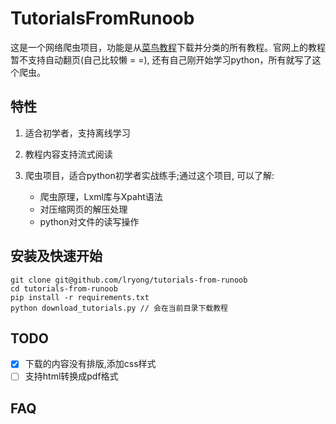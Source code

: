 TutorialsFromRunoob
===================

这是一个网络爬虫项目，功能是从[菜鸟教程](http://www.runoob.com)下载并分类的所有教程。官网上的教程暂不支持自动翻页(自己比较懒 = =), 还有自己刚开始学习python，所有就写了这个爬虫。

## 特性 ##

1. 适合初学者，支持离线学习
2. 教程内容支持流式阅读
3. 爬虫项目，适合python初学者实战练手;通过这个项目, 可以了解:

   - 爬虫原理，Lxml库与Xpaht语法
   - 对压缩网页的解压处理
   - python对文件的读写操作

## 安装及快速开始 ##

``` shell
git clone git@github.com/lryong/tutorials-from-runoob
cd tutorials-from-runoob
pip install -r requirements.txt
python download_tutorials.py // 会在当前目录下载教程
```

## TODO ##

- [x] 下载的内容没有排版,添加css样式
- [ ] 支持html转换成pdf格式

## FAQ ##

